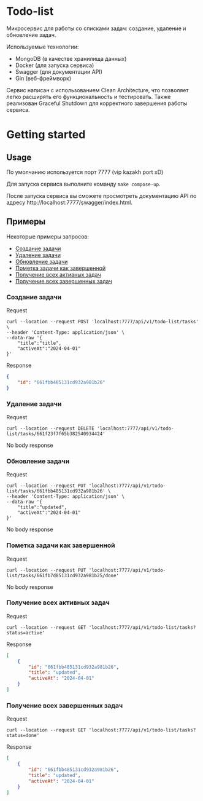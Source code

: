 # Todo-list

Микросервис для работы со списками задач: создание, удаление и обновление задач.

Используемые технологии:

- MongoDB (в качестве хранилища данных)
- Docker (для запуска сервиса)
- Swagger (для документации API)
- Gin (веб-фреймворк)

Сервис написан с использованием Clean Architecture, что позволяет легко расширять его функциональность и тестировать. Также реализован Graceful Shutdown для корректного завершения работы сервиса.

# Getting started

## Usage

По умолчанию используется порт 7777 (vip kazakh port xD)

Для запуска сервиса выполните команду `make compose-up`.

После запуска сервиса вы сможете просмотреть документацию API по адресу http://localhost:7777/swagger/index.html.

## Примеры

Некоторые примеры запросов:

- [Создание задачи](#create-task)
- [Удаление задачи](#delete-task)
- [Обновление задачи](#update-task)
- [Пометка задачи как завершенной](#mark-task)
- [Получение всех активных задач](#list-active-tasks)
- [Получение всех завершенных задач](#list-done-tasks)

### Создание задачи <a name="create-task"></a>

Request
```curl
curl --location --request POST 'localhost:7777/api/v1/todo-list/tasks' \
--header 'Content-Type: application/json' \
--data-raw '{
    "title":"title",
    "activeAt":"2024-04-01"
}'
```

Response
```json
{
    "id": "661fbb485131cd932a981b26"
}
```

### Удаление задачи <a name="delete-task"></a>

Request
```curl
curl --location --request DELETE 'localhost:7777/api/v1/todo-list/tasks/661f23f7f65b382540934424'
```

No body response

### Обновление задачи <a name="update-task"></a>

Request
```curl
curl --location --request PUT 'localhost:7777/api/v1/todo-list/tasks/661fbb485131cd932a981b26' \
--header 'Content-Type: application/json' \
--data-raw '{
    "title":"updated",
    "activeAt":"2024-04-01"
}'
```

No body response

### Пометка задачи как завершенной <a name="mark-task"></a>

Request
```curl
curl --location --request PUT 'localhost:7777/api/v1/todo-list/tasks/661fb7d85131cd932a981b25/done'
```

No body response

### Получение всех активных задач <a name="list-active-tasks"></a>

Request
```curl
curl --location --request GET 'localhost:7777/api/v1/todo-list/tasks?status=active'
```

Response
```json
[
    {
        "id": "661fbb485131cd932a981b26",
        "title": "updated",
        "activeAt": "2024-04-01"
    }
]
```

### Получение всех завершенных задач <a name="list-done-tasks"></a>

Request
```curl
curl --location --request GET 'localhost:7777/api/v1/todo-list/tasks?status=done'
```

Response
```json
[
    {
        "id": "661fbb485131cd932a981b26",
        "title": "updated",
        "activeAt": "2024-04-01"
    }
]
```